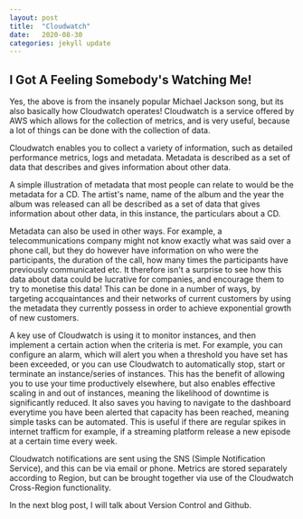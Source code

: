 ```yaml
---
layout: post
title:  "Cloudwatch"
date:   2020-08-30
categories: jekyll update
---
```


## I Got A Feeling Somebody's Watching Me! 

Yes, the above is from the insanely popular Michael Jackson song, but its also basically how Cloudwatch operates! Cloudwatch is a service offered by AWS which allows for the collection of metrics, and is very useful, because a lot of things can be done with the collection of data. 

Cloudwatch enables you to collect a variety of information, such as detailed performance metrics, logs and metadata. Metadata is described as a set of data that describes and gives information about other  data. 

A simple illustration of metadata that most people can relate to would be the metadata for a CD. The artist's name, name of the album and the year the album was released can all be described as a set of data that gives information about other data, in this instance, the particulars about a CD. 

Metadata can also be used in other ways. For example, a telecommunications company might not know exactly what was said over a phone call, but they do however have information on who were the participants, the duration of the call, how many times the participants have previously communicated etc. It therefore isn't a surprise to see how this data about data could be lucrative for companies, and encourage them to try to monetise this data! This can be done in a number of ways, by targeting accquaintances and their networks of current customers by using the metadata they currently possess in order to achieve exponential growth of new customers. 

A key use of Cloudwatch is using it to monitor instances, and then implement a certain action when the criteria is met. For example, you can configure an alarm, which will alert you when a threshold you have set has been exceeded, or you can use Cloudwatch to automatically stop, start or terminate an instance/series of instances. This has the benefit of allowing you to use your time productively elsewhere, but also enables effective scaling in and out of instances, meaning the likelihood of downtime is significantly reduced. It also saves you having to navigate to the dashboard everytime you have been alerted that capacity has been reached, meaning simple tasks can be automated. This is useful if there are regular spikes in internet trafficm for example, if a streaming platform release a new episode at a certain time every week. 

Cloudwatch notifications are sent using the SNS (Simple Notification Service), and this can be via email or phone. Metrics are stored separately according to Region, but can be brought together via use of the Cloudwatch Cross-Region functionality. 

In the next blog post, I will talk about Version Control and Github.